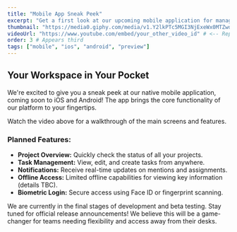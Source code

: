 ```yaml
---
title: "Mobile App Sneak Peek"
excerpt: "Get a first look at our upcoming mobile application for managing your projects on the go."
thumbnail: "https://media0.giphy.com/media/v1.Y2lkPTc5MGI3NjExeWx0MTZwdGRiZGN5NG95MGN5MXA1NjJwaHp6OTh5M2cwZmJwNnVlbiZlcD12MV9pbnRlcm5hbF9naWZfYnlfaWQmY3Q9Zw/B50uxQb0mGpW07HLXy/giphy.gif" # <-- Example using a GIF thumbnail
videoUrl: "https://www.youtube.com/embed/your_other_video_id" # <-- Replace with your ACTUAL embed URL
order: 3 # Appears third
tags: ["mobile", "ios", "android", "preview"]
---
```


## Your Workspace in Your Pocket

We're excited to give you a sneak peek at our native mobile application, coming soon to iOS and Android! The app brings the core functionality of our platform to your fingertips.

Watch the video above for a walkthrough of the main screens and features.

### Planned Features:

* **Project Overview:** Quickly check the status of all your projects.
* **Task Management:** View, edit, and create tasks from anywhere.
* **Notifications:** Receive real-time updates on mentions and assignments.
* **Offline Access:** Limited offline capabilities for viewing key information (details TBC).
* **Biometric Login:** Secure access using Face ID or fingerprint scanning.

We are currently in the final stages of development and beta testing. Stay tuned for official release announcements! We believe this will be a game-changer for teams needing flexibility and access away from their desks.